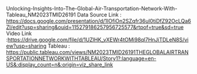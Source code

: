Unlocking-Insights-Into-The-Global-Air-Transportation-Network-With-Tableau_NM2023TMID26191
Data Source Link : https://docs.google.com/presentation/d/1IOfiOn2SZqfr36uI0tiDfZ92OcLQa6Zl/edit?usp=sharing&ouid=115279186257956725577&rtpof=true&sd=true
Video Link :https://drive.google.com/file/d/1UZlHK_vXEWr4tOMi98ql7HnJiTDLeN8S/view?usp=sharing
Tableau : https://public.tableau.com/views/NM2023TMID26191THEGLOBALAIRTRANSPORTATIONNETWORKWITHTABLEAU/Story1?:language=en-US&:display_count=n&:origin=viz_share_link
